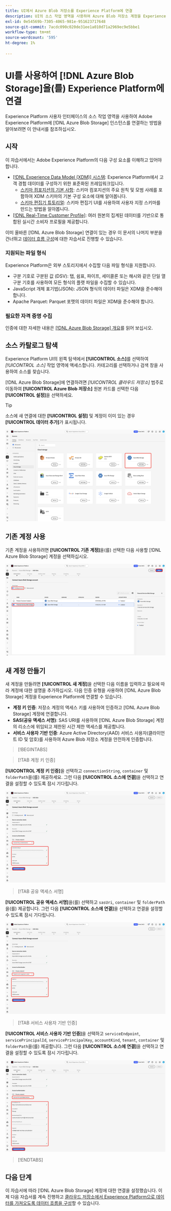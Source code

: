 ```yaml
---
title: UI에서 Azure Blob 저장소를 Experience Platform에 연결
description: UI의 소스 작업 영역을 사용하여 Azure Blob 저장소 계정을 Experience Platform에 연결하는 방법을 알아봅니다.
exl-id: 0e54569b-7305-4065-981e-951623717648
source-git-commit: 7acdc090c020de31ee1a010d71a2969ec9e5bbe1
workflow-type: tm+mt
source-wordcount: '595'
ht-degree: 1%

---
```


# UI를 사용하여 [!DNL Azure Blob Storage]을(를) Experience Platform에 연결

Experience Platform 사용자 인터페이스의 소스 작업 영역을 사용하여 Adobe Experience Platform에 [!DNL Azure Blob Storage] 인스턴스를 연결하는 방법을 알아보려면 이 안내서를 참조하십시오.

## 시작

이 자습서에서는 Adobe Experience Platform의 다음 구성 요소를 이해하고 있어야 합니다.

* [[!DNL Experience Data Model (XDM)] 시스템](../../../../../xdm/home.md): Experience Platform에서 고객 경험 데이터를 구성하기 위한 표준화된 프레임워크입니다.
   * [스키마 컴포지션의 기본 사항](../../../../../xdm/schema/composition.md): 스키마 컴포지션의 주요 원칙 및 모범 사례를 포함하여 XDM 스키마의 기본 구성 요소에 대해 알아봅니다.
   * [스키마 편집기 튜토리얼](../../../../../xdm/tutorials/create-schema-ui.md): 스키마 편집기 UI를 사용하여 사용자 지정 스키마를 만드는 방법을 알아봅니다.
* [[!DNL Real-Time Customer Profile]](../../../../../profile/home.md): 여러 원본의 집계된 데이터를 기반으로 통합된 실시간 소비자 프로필을 제공합니다.

이미 올바른 [!DNL Azure Blob Storage] 연결이 있는 경우 이 문서의 나머지 부분을 건너뛰고 [데이터 흐름 구성](../../dataflow/batch/cloud-storage.md)에 대한 자습서로 진행할 수 있습니다.

### 지원되는 파일 형식

Experience Platform은 외부 스토리지에서 수집할 다음 파일 형식을 지원합니다.

* 구분 기호로 구분된 값 (DSV): 탭, 쉼표, 파이프, 세미콜론 또는 해시와 같은 단일 열 구분 기호를 사용하여 모든 형식의 플랫 파일을 수집할 수 있습니다.
* JavaScript 개체 표기법(JSON): JSON 형식의 데이터 파일은 XDM을 준수해야 합니다.
* Apache Parquet: Parquet 포맷의 데이터 파일은 XDM을 준수해야 합니다.

### 필요한 자격 증명 수집

인증에 대한 자세한 내용은 [[!DNL Azure Blob Storage] 개요](../../../../connectors/cloud-storage/blob.md#authentication)를 읽어 보십시오.

## 소스 카탈로그 탐색

Experience Platform UI의 왼쪽 탐색에서 **[!UICONTROL 소스]**&#x200B;를 선택하여 *[!UICONTROL 소스]* 작업 영역에 액세스합니다. 카테고리를 선택하거나 검색 창을 사용하여 소스를 찾습니다.

[!DNL Azure Blob Storage]에 연결하려면 *[!UICONTROL 클라우드 저장소]* 범주로 이동하여 **[!UICONTROL Azure Blob 저장소]** 원본 카드를 선택한 다음 **[!UICONTROL 설정]**&#x200B;을 선택하세요.

>[!TIP]
>
>소스에 새 연결에 대한 **[!UICONTROL 설정]** 및 계정이 이미 있는 경우 **[!UICONTROL 데이터 추가]**&#x200B;가 표시됩니다.

![Azure Blob 저장소 원본이 있는 원본 카탈로그를 선택했습니다.](../../../../images/tutorials/create/blob/catalog.png)

## 기존 계정 사용

기존 계정을 사용하려면 **[!UICONTROL 기존 계정]**&#x200B;을(를) 선택한 다음 사용할 [!DNL Azure Blob Storage] 계정을 선택하십시오.

![Azure Blob 저장소의 기존 원본 인터페이스입니다.](../../../../images/tutorials/create/blob/existing.png)

## 새 계정 만들기

새 계정을 만들려면 **[!UICONTROL 새 계정]**&#x200B;을 선택한 다음 이름을 입력하고 필요에 따라 계정에 대한 설명을 추가하십시오. 다음 인증 유형을 사용하여 [!DNL Azure Blob Storage] 계정을 Experience Platform에 연결할 수 있습니다.

* **계정 키 인증**: 저장소 계정의 액세스 키를 사용하여 인증하고 [!DNL Azure Blob Storage] 계정에 연결합니다.
* **SAS(공유 액세스 서명)**: SAS URI를 사용하여 [!DNL Azure Blob Storage] 계정의 리소스에 위임되고 제한된 시간 제한 액세스를 제공합니다.
* **서비스 사용자 기반 인증**: Azure Active Directory(AAD) 서비스 사용자(클라이언트 ID 및 암호)를 사용하여 Azure Blob 저장소 계정을 안전하게 인증합니다.

>[!BEGINTABS]

>[!TAB 계정 키 인증]

**[!UICONTROL 계정 키 인증]**&#x200B;을 선택하고 `connectionString`, `container` 및 `folderPath`을(를) 제공하세요. 그런 다음 **[!UICONTROL 소스에 연결]**&#x200B;을 선택하고 연결을 설정할 수 있도록 잠시 기다립니다.

![새 계정 만들기 단계의 계정 키 인증 옵션입니다.](../../../../images/tutorials/create/blob/account-key.png)

>[!TAB 공유 액세스 서명]

**[!UICONTROL 공유 액세스 서명]**&#x200B;을(를) 선택하고 `sasUri`, `container` 및 `folderPath`을(를) 제공합니다. 그런 다음 **[!UICONTROL 소스에 연결]**&#x200B;을 선택하고 연결을 설정할 수 있도록 잠시 기다립니다.

![새 계정 만들기 단계의 공유 액세스 서명 인증 옵션입니다.](../../../../images/tutorials/create/blob/sas.png)

>[!TAB 서비스 사용자 기반 인증]

**[!UICONTROL 서비스 사용자 기반 인증]**&#x200B;을 선택하고 `serviceEndpoint`, `servicePrincipalId`, `servicePrincipalKey`, `accountKind`, `tenant`, `container` 및 `folderPath`을(를) 제공합니다. 그런 다음 **[!UICONTROL 소스에 연결]**&#x200B;을 선택하고 연결을 설정할 수 있도록 잠시 기다립니다.

![새 계정 만들기 단계의 서비스 사용자 기반 인증 옵션입니다.](../../../../images/tutorials/create/blob/service-principal.png)

>[!ENDTABS]

## 다음 단계

이 자습서에 따라 [!DNL Azure Blob Storage] 계정에 대한 연결을 설정했습니다. 이제 다음 자습서를 계속 진행하고 [클라우드 저장소에서 Experience Platform으로 데이터를 가져오도록 데이터 흐름을 구성](../../dataflow/batch/cloud-storage.md)할 수 있습니다.
